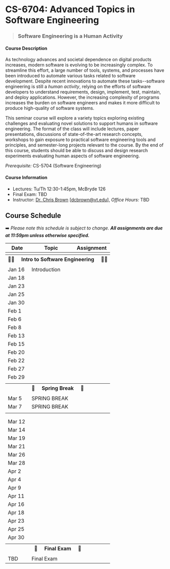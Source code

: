 # CS-6704: Advanced Topics in Software Engineering

>### **Software Engineering is a Human Activity**

#### Course Description

As technology advances and societal dependence on digital products increases, modern software is evolving to be increasingly complex. To streamline this effort, a large number of tools, systems, and processes have been introduced to automate various tasks related to software development. Despite recent innovations to automate these tasks--software engineering is still a *human activity*, relying on the efforts of software developers to understand requirements, design, implement, test, maintain, and deploy applications. However, the increasing complexity of programs increases the burden on software engineers and makes it more difficult to produce high-quality of software systems.

This seminar course will explore a variety topics exploring existing challenges and evaluating novel solutions to support humans in software engineering. The format of the class will include lectures, paper presentations, discussions of state-of-the-art research concepts, workshops to gain exposure to practical software engineering tools and principles, and semester-long projects relevant to the course. By the end of this course, students should be able to discuss and design research experiments evaluating human aspects of software engineering.

*Prerequisite:* CS-5704 (Software Engineering)

#### Course Information

* Lectures: Tu/Th 12:30-1:45pm, McBryde 126
* Final Exam: TBD
* Instructor: [Dr. Chris Brown](https://chbrown13.github.io/) [dcbrown@vt.edu], *Office Hours:* TBD


## Course Schedule

➡️ _Please note this schedule is subject to change. **All assignments are due at 11:59pm unless otherwise specified.**_

| Date     | Topic                            |  Assignment       |
|----------|----------------------------------|------------------  |
| <tr><th colspan=3> 👨‍💻 &nbsp;&nbsp;&nbsp; Intro to Software Engineering &nbsp;&nbsp;&nbsp; 👩‍💻 </th></tr> |
| Jan 16 | Introduction |  |
| Jan 18 |  | |
| Jan 23 |  | |
| Jan 25 |  | |
| Jan 30 |  | |
| Feb 1  |  | |
| Feb 6  |  | |
| Feb 8  |  | |
| Feb 13 |  | |
| Feb 15 |  | |
| Feb 20 |  | |
| Feb 22 |  | |
| Feb 27 |  | |
| Feb 29 |  | |
| <tr><th colspan=3> 🌻 &nbsp;&nbsp;&nbsp; Spring Break &nbsp;&nbsp;&nbsp; 🌄 </th></tr> |
| Mar 5  | SPRING BREAK | |
| Mar 7  | SPRING BREAK | |
| <tr><th colspan=3> </th></tr> |
| Mar 12 |  | |
| Mar 14 |  | |
| Mar 19 |  | |
| Mar 21 |  | |
| Mar 26 |  | |
| Mar 28 |  | |
| Apr 2  |  | |
| Apr 4  |  | |
| Apr 9  |  | |
| Apr 11 |  | |
| Apr 16 |  | |
| Apr 18 |  | |
| Apr 23 |  | |
| Apr 25 |  | |
| Apr 30 |  | |
| <tr><th colspan=3> 🏁 &nbsp;&nbsp;&nbsp; Final Exam &nbsp;&nbsp;&nbsp; 💯 </th></tr> |
| TBD  | Final Exam | |


